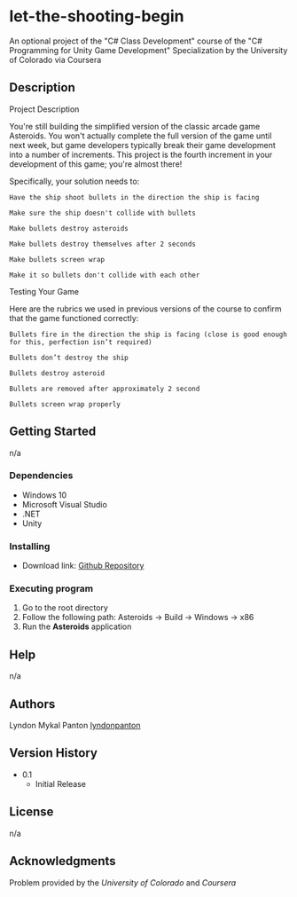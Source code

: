 # let-the-shooting-begin
 An optional project of the "C# Class Development" course of the "C# Programming for Unity Game Development" Specialization by the University of Colorado via Coursera

## Description

Project Description  

You're still building the simplified version of the classic arcade game Asteroids. You won't actually complete the full version of the game until next week, but game developers typically break their game development into a number of increments. This project is the fourth increment in your development of this game; you're almost there!

Specifically, your solution needs to:

    Have the ship shoot bullets in the direction the ship is facing

    Make sure the ship doesn't collide with bullets

    Make bullets destroy asteroids

    Make bullets destroy themselves after 2 seconds

    Make bullets screen wrap

    Make it so bullets don't collide with each other

Testing Your Game

Here are the rubrics we used in previous versions of the course to confirm that the game functioned correctly:

    Bullets fire in the direction the ship is facing (close is good enough for this, perfection isn’t required)  

    Bullets don’t destroy the ship

    Bullets destroy asteroid

    Bullets are removed after approximately 2 second

    Bullets screen wrap properly

## Getting Started

n/a

### Dependencies

* Windows 10
* Microsoft Visual Studio
* .NET
* Unity

### Installing

* Download link: [Github Repository](https://github.com/lyndonpanton/let-the-shooting-begin)

### Executing program

1. Go to the root directory
2. Follow the following path: Asteroids -> Build -> Windows -> x86
3. Run the **Asteroids** application

## Help

n/a

## Authors

Lyndon Mykal Panton
[lyndonpanton](https://github.com/lyndonpanton/)

## Version History

* 0.1
    * Initial Release

## License

n/a

## Acknowledgments

Problem provided by the _University of Colorado_ and _Coursera_
